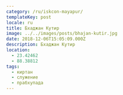 ```yaml
---
category: /ru/iskcon-mayapur/
templateKey: post
locale: ru
title: Бхаджан Кутир
image: ../../images/posts/bhajan-kutir.jpg
date: 2018-12-06T15:05:09.000Z
description: Бхаджан Кутир
location:
  - 23.42462
  - 88.38812
tags:
  - киртан
  - служение
  - прабхупада
---
```


<tbd locale="ru" url="https://docs.google.com/document/d/1FDvmWjAElzRwfBQMRaO-a-AN2lq4LaEJ1QfoQTzeUzg/edit#heading=h.8bamjuvmapp8"></tbd>
